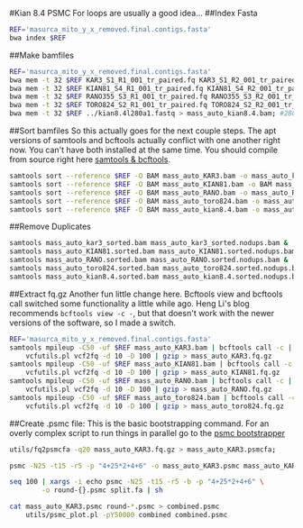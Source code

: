#Kian 8.4 PSMC
For loops are usually a good idea...
##Index Fasta
```bash
REF='masurca_mito_y_x_removed.final.contigs.fasta'
bwa index $REF
```
##Make bamfiles
```bash
REF='masurca_mito_y_x_removed.final.contigs.fasta'
bwa mem -t 32 $REF KAR3_S1_R1_001_tr_paired.fq KAR3_S1_R2_001_tr_paired.fq > mass_auto_KAR3.bam;
bwa mem -t 32 $REF KIAN81_S4_R1_001_tr_paired.fq KIAN81_S4_R2_001_tr_paired.fq > mass_auto_KIAN81.bam;
bwa mem -t 32 $REF RANO355_S3_R1_001_tr_paired.fq RANO355_S3_R2_001_tr_paired.fq > mass_auto_RANO.bam;
bwa mem -t 32 $REF TORO824_S2_R1_001_tr_paired.fq TORO824_S2_R2_001_tr_paired.fq > mass_auto_toro824.bam;
bwa mem -t 32 $REF ../kian8.4l280a1.fastq > mass_auto_kian8.4.bam; #280 insert length
```
##Sort bamfiles
So this actually goes for the next couple steps.  The apt versions of samtools
and bcftools actually conflict with one another right now.  You can't have both
installed at the same time.  You should compile from source right here
[samtools & bcftools](http://samtools.github.io/bcftools/).
```bash
samtools sort --reference $REF -O BAM mass_auto_KAR3.bam -o mass_auto_kar3_sorted.bam &
samtools sort --reference $REF -O BAM mass_auto_KIAN81.bam -o BAM mass_auto_KIAN81.sorted.bam &
samtools sort --reference $REF -O BAM mass_auto_RANO.bam -o mass_auto_RANO.sorted.bam &
samtools sort --reference $REF -O BAM mass_auto_toro824.bam -o mass_auto_toro824.sorted.bam &
samtools sort --reference $REF -O BAM mass_auto_kian8.4.bam -o mass_auto_kian8.4.sorted.bam
```

##Remove Duplicates
```bash
samtools mass_auto_kar3_sorted.bam mass_auto_kar3_sorted.nodups.bam &
samtools mass_auto_KIAN81.sorted.bam mass_auto_KIAN81.sorted.nodups.bam &
samtools mass_auto_RANO.sorted.bam mass_auto_RANO.sorted.nodups.bam &
samtools mass_auto_toro824.sorted.bam mass_auto_toro824.sorted.nodups.bam &
samtools mass_auto_kian8.4.sorted.bam mass_auto_kian8.4.sorted.nodups.bam
```

##Extract fq.gz
Another fun little change here.  Bcftools view and bcftools call switched some
functionality a little while ago.  Heng Li's blog recommends
`bcftools view -c -`, but that doesn't work with the newer versions of the
software, so I made a switch.

```bash
REF='masurca_mito_y_x_removed.final.contigs.fasta'
samtools mpileup -C50 -uf $REF mass_auto_KAR3.bam | bcftools call -c | \
	vcfutils.pl vcf2fq -d 10 -D 100 | gzip > mass_auto_KAR3.fq.gz
samtools mpileup -C50 -uf $REF mass_auto_KIAN81.bam | bcftools call -c | \
	vcfutils.pl vcf2fq -d 10 -D 100 | gzip > mass_auto_KIAN81.fq.gz
samtools mpileup -C50 -uf $REF mass_auto_RANO.bam | bcftools call -c | \
	vcfutils.pl vcf2fq -d 10 -D 100 | gzip > mass_auto_RANO.fq.gz
samtools mpileup -C50 -uf $REF mass_auto_toro824.bam | bcftools call -c | \
	vcfutils.pl vcf2fq -d 10 -D 100 | gzip > mass_auto_toro824.fq.gz
```

##Create .psmc file:
This is the basic bootstrapping command.  For an overly complex script to run
things in parallel go to the [psmc bootstrapper](../bin/bootstrap_psmc.py)

```bash
utils/fq2psmcfa -q20 mass_auto_KAR3.fq.gz > mass_auto_KAR3.psmcfa;

psmc -N25 -t15 -r5 -p "4+25*2+4+6" -o mass_auto_KAR3.psmc mass_auto_KAR3.psmcfa;

seq 100 | xargs -i echo psmc -N25 -t15 -r5 -b -p "4+25*2+4+6" \
	    -o round-{}.psmc split.fa | sh

cat mass_auto_KAR3.psmc round-*.psmc > combined.psmc
	utils/psmc_plot.pl -pY50000 combined combined.psmc

```
